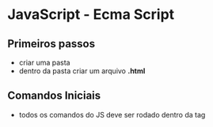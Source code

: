 # JavaScript - Ecma Script

## Primeiros passos

- criar uma pasta
- dentro da pasta criar um arquivo **.html**

## Comandos Iniciais

- todos os comandos do JS deve ser rodado dentro da tag **<script>**
- a tag **<script>** deve ficar dentro da tag body
- JS não mais exige **';'** no final para fechar o comando  
- abrir uma janela de alerta:

```jsx
window.alert('mensagem')
```

- abrir uma janela de confirmação:

```jsx
window.confirm('mensagem')
```

- abrir uma janela de input:

```jsx
window.prompt('Qual é seu nome?')
```
